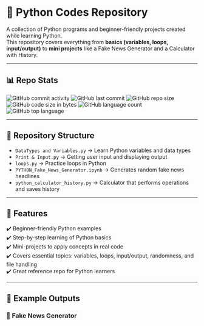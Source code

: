 # 🐍 Python Codes Repository  

A collection of Python programs and beginner-friendly projects created while learning Python.  
This repository covers everything from **basics (variables, loops, input/output)** to **mini projects** like a Fake News Generator and a Calculator with History.  

---

## 📊 Repo Stats  


![GitHub commit activity](https://img.shields.io/github/commit-activity/m/ArjunSudhakarShahapure/Python-Projects)
![GitHub last commit](https://img.shields.io/github/last-commit/ArjunSudhakarShahapure/Python-Projects)
![GitHub repo size](https://img.shields.io/github/repo-size/ArjunSudhakarShahapure/Python-Projects)
![GitHub code size in bytes](https://img.shields.io/github/languages/code-size/ArjunSudhakarShahapure/Python-Projects)
![GitHub language count](https://img.shields.io/github/languages/count/ArjunSudhakarShahapure/Python-Projects)
![GitHub top language](https://img.shields.io/github/languages/top/ArjunSudhakarShahapure/Python-Projects)

---

## 📂 Repository Structure  

- `DataTypes and Variables.py` → Learn Python variables and data types  
- `Print & Input.py` → Getting user input and displaying output  
- `loops.py` → Practice loops in Python  
- `PYTHON_Fake_News_Generator.ipynb` → Generates random fake news headlines  
- `python_calculator_history.py` → Calculator that performs operations and saves history  

---

## 🚀 Features  

✔️ Beginner-friendly Python examples  
✔️ Step-by-step learning of Python basics  
✔️ Mini-projects to apply concepts in real code  
✔️ Covers essential topics: variables, loops, input/output, randomness, and file handling  
✔️ Great reference repo for Python learners  

---

## 📌 Example Outputs  

### 📰 Fake News Generator  
